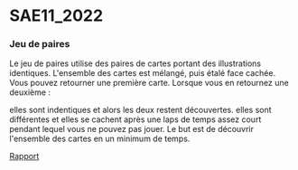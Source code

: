 # SAE11_2022

### Jeu de paires
Le jeu de paires utilise des paires de cartes portant des illustrations identiques. L'ensemble des cartes est mélangé, puis étalé face cachée. Vous pouvez retourner une première carte. Lorsque vous en retournez une deuxième :

elles sont indentiques et alors les deux restent découvertes.
elles sont différentes et elles se cachent après une laps de temps assez court pendant lequel vous ne pouvez pas jouer.
Le but est de découvrir l'ensemble des cartes en un minimum de temps.

[Rapport](./Rapport_SAE_DEV.pdf)
